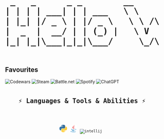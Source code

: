 <pre>
<h1 align="center">
 _   _      _ _        __        __         _     _ _ 
| | | | ___| | | ___   \ \      / /__  _ __| | __| | |
| |_| |/ _ \ | |/ _ \   \ \ /\ / / _ \| '__| |/ _` | |
|  _  |  __/ | | (_) |   \ V  V / (_) | |  | | (_| |_|
|_| |_|\___|_|_|\___/     \_/\_/ \___/|_|  |_|\__,_(_)
</h1>
</pre>



## Favourites

![Codewars](https://img.shields.io/badge/Codewars-B1361E?style=for-the-badge&logo=codewars&logoColor=grey) 
![Steam](https://img.shields.io/badge/steam-%23000000.svg?style=for-the-badge&logo=steam&logoColor=white) 
![Battle.net](https://img.shields.io/badge/battle.net-%2300AEFF.svg?style=for-the-badge&logo=battle.net&logoColor=white) ![Spotify](https://img.shields.io/badge/Spotify-1ED760?style=for-the-badge&logo=spotify&logoColor=white) 
![ChatGPT](https://img.shields.io/badge/chatGPT-74aa9c?style=for-the-badge&logo=openai&logoColor=white) 

<pre align="center">
<h2 align="center">⚡ Languages & Tools & Abilities ⚡</h2>


<code><img title="python" height="25" src="images/python.svg"></code> <code><img title="java" height="25" src="images/java.svg"></code> <code><img title="intellij" height="25" src="images/intellijidea.svg"></code> 


</pre>